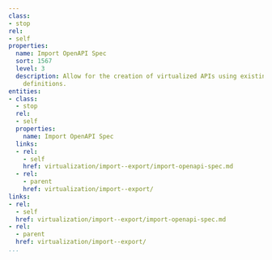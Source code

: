 ```yaml
---
class:
- stop
rel:
- self
properties:
  name: Import OpenAPI Spec
  sort: 1567
  level: 3
  description: Allow for the creation of virtualized APIs using existing OpenAPI Spec
    definitions.
entities:
- class:
  - stop
  rel:
  - self
  properties:
    name: Import OpenAPI Spec
  links:
  - rel:
    - self
    href: virtualization/import--export/import-openapi-spec.md
  - rel:
    - parent
    href: virtualization/import--export/
links:
- rel:
  - self
  href: virtualization/import--export/import-openapi-spec.md
- rel:
  - parent
  href: virtualization/import--export/
...
```

